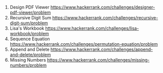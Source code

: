 1. Design PDF Viewer https://www.hackerrank.com/challenges/designer-pdf-viewer/problem
2. Recursive Digit Sum https://www.hackerrank.com/challenges/recursive-digit-sum/problem 
3. Lisa's Workbook https://www.hackerrank.com/challenges/lisa-workbook/problem
4. Sequence Equation https://www.hackerrank.com/challenges/permutation-equation/problem
5. Append and Delete https://www.hackerrank.com/challenges/append-and-delete/problem
6. Missing Numbers https://www.hackerrank.com/challenges/missing-numbers/problem
